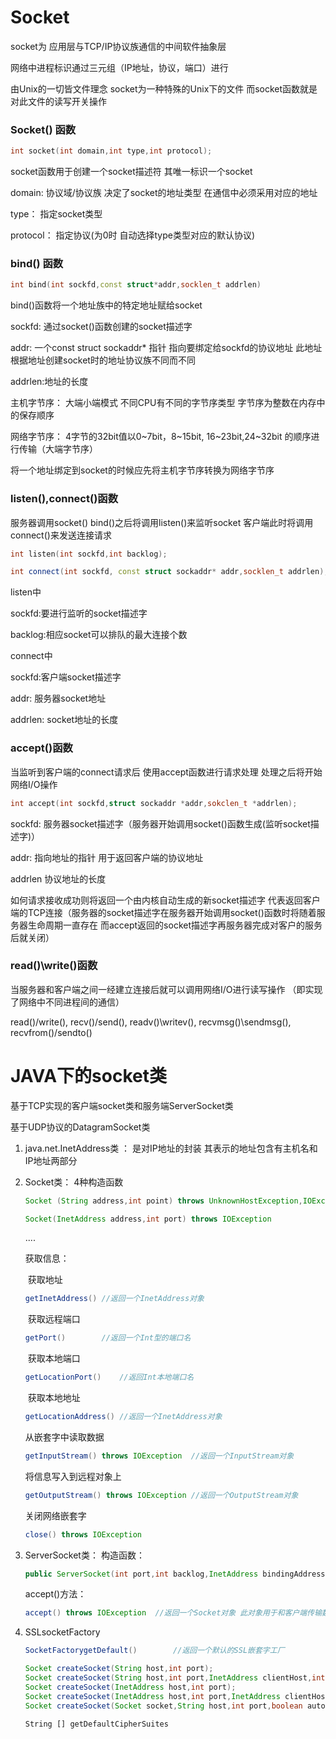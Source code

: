 # Socket

socket为 应用层与TCP/IP协议族通信的中间软件抽象层

网络中进程标识通过三元组（IP地址，协议，端口）进行

由Unix的一切皆文件理念 socket为一种特殊的Unix下的文件 而socket函数就是对此文件的读写开关操作

### Socket() 函数

```cpp
int socket(int domain,int type,int protocol);
```

socket函数用于创建一个socket描述符 其唯一标识一个socket 

domain: 协议域/协议族 决定了socket的地址类型 在通信中必须采用对应的地址

type： 指定socket类型 

protocol： 指定协议(为0时 自动选择type类型对应的默认协议)

### bind() 函数

```cpp
int bind(int sockfd,const struct*addr,socklen_t addrlen)
```

bind()函数将一个地址族中的特定地址赋给socket 

sockfd: 通过socket()函数创建的socket描述字

addr: 一个const struct sockaddr* 指针 指向要绑定给sockfd的协议地址 此地址根据地址创建socket时的地址协议族不同而不同

addrlen:地址的长度 

主机字节序： 大端小端模式 不同CPU有不同的字节序类型 字节序为整数在内存中的保存顺序

网络字节序： 4字节的32bit值以0\~7bit，8\~15bit, 16\~23bit,24\~32bit 的顺序进行传输（大端字节序） 

将一个地址绑定到socket的时候应先将主机字节序转换为网络字节序

### listen(),connect()函数

服务器调用socket() bind()之后将调用listen()来监听socket 客户端此时将调用 connect()来发送连接请求

```cpp
int listen(int sockfd,int backlog);

int connect(int sockfd, const struct sockaddr* addr,socklen_t addrlen);
```

listen中 

sockfd:要进行监听的socket描述字

backlog:相应socket可以排队的最大连接个数

connect中

sockfd:客户端socket描述字 

addr: 服务器socket地址

addrlen: socket地址的长度

### accept()函数

当监听到客户端的connect请求后 使用accept函数进行请求处理 处理之后将开始网络I/O操作 

```cpp
int accept(int sockfd,struct sockaddr *addr,sokclen_t *addrlen);
```

sockfd: 服务器socket描述字（服务器开始调用socket()函数生成(监听socket描述字)） 

addr: 指向地址的指针 用于返回客户端的协议地址

addrlen 协议地址的长度 

如何请求接收成功则将返回一个由内核自动生成的新socket描述字 代表返回客户端的TCP连接（服务器的socket描述字在服务器开始调用socket()函数时将随着服务器生命周期一直存在 而accept返回的socket描述字再服务器完成对客户的服务后就关闭）

### read()\write()函数

当服务器和客户端之间一经建立连接后就可以调用网络I/O进行读写操作 （即实现了网络中不同进程间的通信）

read()/write(), recv()/send(), readv()\writev(), recvmsg()\sendmsg(), recvfrom()/sendto()

 

# JAVA下的socket类

基于TCP实现的客户端socket类和服务端ServerSocket类

基于UDP协议的DatagramSocket类

1. java.net.InetAddress类 ： 是对IP地址的封装 其表示的地址包含有主机名和IP地址两部分

2. Socket类： 4种构造函数

   ```java
   Socket (String address,int point) throws UnknownHostException,IOException
   ```

   ```java
   Socket(InetAddress address,int port) throws IOException
   ```

   ....

   

   获取信息：

   ​	获取地址

   ```java
   getInetAddress() //返回一个InetAddress对象
   ```

   ​	获取远程端口

   ```java
   getPort() 		//返回一个Int型的端口名
   ```

   ​	获取本地端口

   ```java
   getLocationPort()	//返回Int本地端口名
   ```

   ​	获取本地地址

   ```java
   getLocationAddress()	//返回一个InetAddress对象
   ```

   从嵌套字中读取数据

   ```java
   getInputStream() throws IOException	//返回一个InputStream对象
   ```

   将信息写入到远程对象上

   ```java
   getOutputStream() throws IOException	//返回一个OutputStream对象
   ```

   关闭网络嵌套字

   ```java
   close() throws IOException
   ```

3. ServerSocket类：
   构造函数：

   ```java
   public ServerSocket(int port,int backlog,InetAddress bindingAddress) throws IOException	//需要使用已有的InetAddress对象进行构建
   ```

   accept()方法：

   ```java
   accept() throws IOException  //返回一个Socket对象 此对象用于和客户端传输数据
   ```

   

4. SSLsocketFactory

   ```java
   SocketFactorygetDefault()		//返回一个默认的SSL嵌套字工厂
   ```

   ```java
   Socket createSocket(String host,int port);
   Socket createSocket(String host,int port,InetAddress clientHost,int clientPort);
   Socket createSocket(InetAddress host,int port);
   Socket createSocket(InetAddress host,int port,InetAddress clientHost,int clientPort);
   Socket createSocket(Socket socket,String host,int port,boolean autoClose);		//构造函数 返回一个SSL嵌套字
   ```

   ```
   String [] getDefaultCipherSuites
   ```

   